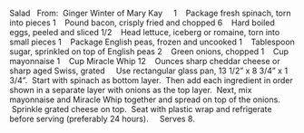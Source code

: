 Salad
 
From:  Ginger Winter of Mary Kay
 
 
1    Package fresh spinach, torn into pieces
1    Pound bacon, crisply fried and chopped
6    Hard boiled eggs, peeled and sliced
1/2    Head lettuce, iceberg or romaine, torn into small pieces
1    Package English peas, frozen and uncooked
1    Tablespoon sugar, sprinkled on top of English peas
2    Green onions, chopped
1    Cup mayonnaise
1    Cup Miracle Whip
12    Ounces sharp cheddar cheese or sharp aged Swiss, grated
 
 
Use rectangular glass pan, 13 1/2” x 8 3/4” x 1 3/4”.  Start with spinach as bottom layer.  Then add each ingredient in order shown in a separate layer with onions as the top layer.  Next, mix mayonnaise and Miracle Whip together and spread on top of the onions.  Sprinkle grated cheese on top.  Seat with plastic wrap and refrigerate before serving (preferably 24 hours).  
 
Serves 8.  
